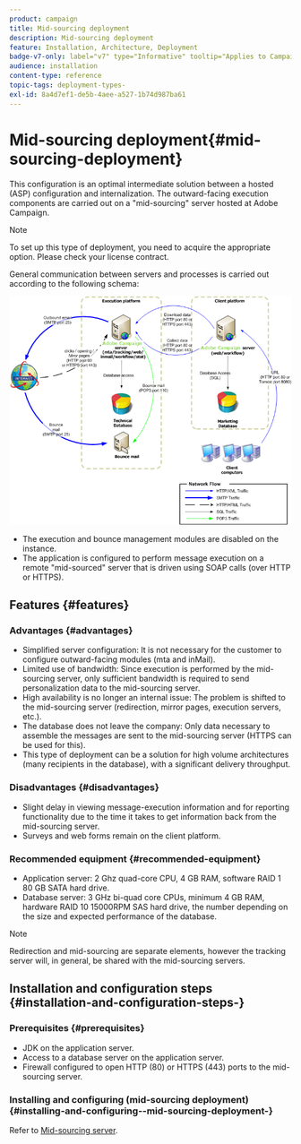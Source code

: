 ```yaml
---
product: campaign
title: Mid-sourcing deployment
description: Mid-sourcing deployment
feature: Installation, Architecture, Deployment
badge-v7-only: label="v7" type="Informative" tooltip="Applies to Campaign Classic v7 only"
audience: installation
content-type: reference
topic-tags: deployment-types-
exl-id: 8a4d7ef1-de5b-4aee-a527-1b74d987ba61
---
```

# Mid-sourcing deployment{#mid-sourcing-deployment}



This configuration is an optimal intermediate solution between a hosted (ASP) configuration and internalization. The outward-facing execution components are carried out on a "mid-sourcing" server hosted at Adobe Campaign.

>[!NOTE]
>
>To set up this type of deployment, you need to acquire the appropriate option. Please check your license contract.

General communication between servers and processes is carried out according to the following schema:

![](assets/s_ncs_install_midsourcing.png)

* The execution and bounce management modules are disabled on the instance.
* The application is configured to perform message execution on a remote "mid-sourced" server that is driven using SOAP calls (over HTTP or HTTPS).

## Features {#features}

### Advantages {#advantages}

* Simplified server configuration: It is not necessary for the customer to configure outward-facing modules (mta and inMail).
* Limited use of bandwidth: Since execution is performed by the mid-sourcing server, only sufficient bandwidth is required to send personalization data to the mid-sourcing server.
* High availability is no longer an internal issue: The problem is shifted to the mid-sourcing server (redirection, mirror pages, execution servers, etc.).
* The database does not leave the company: Only data necessary to assemble the messages are sent to the mid-sourcing server (HTTPS can be used for this).
* This type of deployment can be a solution for high volume architectures (many recipients in the database), with a significant delivery throughput.

### Disadvantages {#disadvantages}

* Slight delay in viewing message-execution information and for reporting functionality due to the time it takes to get information back from the mid-sourcing server.
* Surveys and web forms remain on the client platform.

### Recommended equipment {#recommended-equipment}

* Application server: 2 Ghz quad-core CPU, 4 GB RAM, software RAID 1 80 GB SATA hard drive.
* Database server: 3 GHz bi-quad core CPUs, minimum 4 GB RAM, hardware RAID 10 15000RPM SAS hard drive, the number depending on the size and expected performance of the database.

>[!NOTE]
>
>Redirection and mid-sourcing are separate elements, however the tracking server will, in general, be shared with the mid-sourcing servers.

## Installation and configuration steps {#installation-and-configuration-steps-}

### Prerequisites {#prerequisites}

* JDK on the application server.
* Access to a database server on the application server.
* Firewall configured to open HTTP (80) or HTTPS (443) ports to the mid-sourcing server.

### Installing and configuring (mid-sourcing deployment) {#installing-and-configuring--mid-sourcing-deployment-}

Refer to [Mid-sourcing server](../../installation/using/mid-sourcing-server.md).
